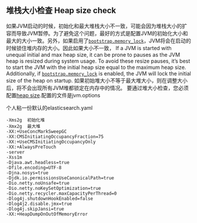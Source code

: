 ## 堆栈大小检查 Heap size check

如果JVM启动的时候，初始化和最大堆栈大小不一致，可能会因为堆栈大小的扩容而导致JVM暂停。为了避免这个问题，最好的方式是配置JVM的初始化大小和最大的大小一致。另外，如果启用了[`bootstrap.memory_lock`](important-settings.html#bootstrap.memory_lock "bootstrap.memory_lockedit")，JVM将会在启动的时候锁住堆内存的大小。因此如果大小不一致，
If a JVM is started with unequal initial and max heap size, it can be prone to pauses as the JVM heap is resized during system usage. To avoid these resize pauses, it’s best to start the JVM with the initial heap size equal to the maximum heap size. Additionally, if [`bootstrap.memory_lock`](important-settings.html#bootstrap.memory_lock "bootstrap.memory_lockedit") is enabled, the JVM will lock the initial size of the heap on startup. 如果初始堆大小不等于最大堆大小，则在调整大小后，将不会出现所有JVM堆都锁定在内存中的情况。 要通过堆大小检查，您必须配置[heap size](heap-size.html "Set JVM heap size via jvm.options").配置的文件是jvm.options

个人粘一份默认的elasticsearch.yaml

    -Xms2g  初始化堆
    -Xmx2g  最大堆
    -XX:+UseConcMarkSweepGC
    -XX:CMSInitiatingOccupancyFraction=75
    -XX:+UseCMSInitiatingOccupancyOnly
    -XX:+AlwaysPreTouch
    -server
    -Xss1m
    -Djava.awt.headless=true
    -Dfile.encoding=UTF-8
    -Djna.nosys=true
    -Djdk.io.permissionsUseCanonicalPath=true
    -Dio.netty.noUnsafe=true
    -Dio.netty.noKeySetOptimization=true
    -Dio.netty.recycler.maxCapacityPerThread=0
    -Dlog4j.shutdownHookEnabled=false
    -Dlog4j2.disable.jmx=true
    -Dlog4j.skipJansi=true
    -XX:+HeapDumpOnOutOfMemoryError

